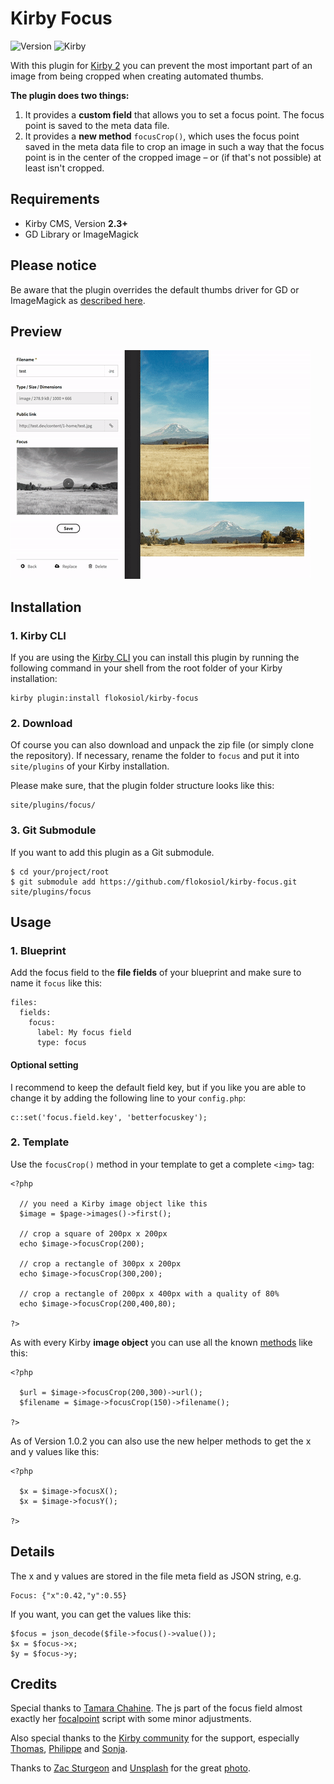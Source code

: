 # Kirby Focus

![Version](https://img.shields.io/badge/Version-1.0.3-green.svg) ![Kirby](https://img.shields.io/badge/Kirby-2.3+-red.svg)

With this plugin for [Kirby 2](http://getkirby.com) you can prevent the most important part of an image from being cropped when creating automated thumbs.

**The plugin does two things:**

1. It provides a **custom field** that allows you to set a focus point. The focus point is saved to the meta data file.
2. It provides a **new method** `focusCrop()`, which uses the focus point saved in the meta data file to crop an image in such a way that the focus point is in the center of the cropped image – or (if that's not possible) at least isn't cropped.


## Requirements

+ Kirby CMS, Version **2.3+**
+ GD Library or ImageMagick

## Please notice

Be aware that the plugin overrides the default thumbs driver for GD or ImageMagick as [described here](https://forum.getkirby.com/t/changing-toolkit-thumbs-drivers-scale-crop/2849/3?u=flokosiol).



## Preview

![Preview](preview.gif)


## Installation

### 1. Kirby CLI

If you are using the [Kirby CLI](https://github.com/getkirby/cli) you can install this plugin by running the following command in your shell from the root folder of your Kirby installation:

```
kirby plugin:install flokosiol/kirby-focus
```

### 2. Download

Of course you can also download and unpack the zip file (or simply clone the repository). If necessary, rename the folder to `focus` and put it into `site/plugins` of your Kirby installation.

Please make sure, that the plugin folder structure looks like this:

```
site/plugins/focus/
```

### 3. Git Submodule

If you want to add this plugin as a Git submodule.

```
$ cd your/project/root  
$ git submodule add https://github.com/flokosiol/kirby-focus.git site/plugins/focus
```

## Usage

### 1. Blueprint

Add the focus field to the **file fields** of your blueprint and make sure to name it `focus` like this:

```
files:
  fields:
    focus:
      label: My focus field
      type: focus
```

#### Optional setting

I recommend to keep the default field key, but if you like you are able to change it by adding the following line to your `config.php`:

```
c::set('focus.field.key', 'betterfocuskey');
```


### 2. Template

Use the `focusCrop()` method in your template to get a complete `<img>` tag:

```
<?php

  // you need a Kirby image object like this
  $image = $page->images()->first();

  // crop a square of 200px x 200px
  echo $image->focusCrop(200);

  // crop a rectangle of 300px x 200px
  echo $image->focusCrop(300,200);

  // crop a rectangle of 200px x 400px with a quality of 80%
  echo $image->focusCrop(200,400,80);

?>
```

As with every Kirby **image object** you can use all the known [methods](https://getkirby.com/docs/cheatsheet#file) like this:

```
<?php

  $url = $image->focusCrop(200,300)->url();
  $filename = $image->focusCrop(150)->filename();

?>
```

As of Version 1.0.2 you can also use the new helper methods to get the x and y values like this:

```
<?php

  $x = $image->focusX();
  $x = $image->focusY();

?>
```

## Details

The x and y values are stored in the file meta field as JSON string, e.g.

```
Focus: {"x":0.42,"y":0.55}
```

If you want, you can get the values like this:

```
$focus = json_decode($file->focus()->value());
$x = $focus->x;
$y = $focus->y;
```


## Credits

Special thanks to [Tamara Chahine](https://github.com/tamarasaurus). The js part of the focus field almost exactly her [focalpoint](https://github.com/tamarasaurus/focalpoint) script with some minor adjustments.

Also special thanks to the [Kirby community](https://forum.getkirby.com/t/focus-define-an-image-focus-point/4249?u=flokosiol) for the support, especially [Thomas](https://github.com/medienbaecker), [Philippe](https://github.com/malvese) and [Sonja](https://github.com/texnixe).

Thanks to [Zac Sturgeon](https://unsplash.com/@zsturgeon64) and [Unsplash](https://unsplash.com) for the great [photo](https://unsplash.com/photos/kVlBvCsng-8).

